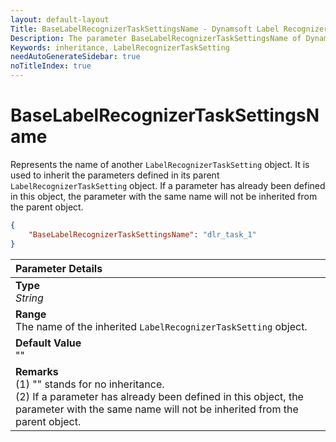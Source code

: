 ```yaml
---
layout: default-layout
Title: BaseLabelRecognizerTaskSettingsName - Dynamsoft Label Recognizer Parameters
Description: The parameter BaseLabelRecognizerTaskSettingsName of Dynamsoft Label Recognizer defines the name of the inherited LabelRecognizerTaskSetting object.
Keywords: inheritance, LabelRecognizerTaskSetting
needAutoGenerateSidebar: true
noTitleIndex: true
---
```


# BaseLabelRecognizerTaskSettingsName

Represents the name of another `LabelRecognizerTaskSetting` object. It is used to inherit the parameters defined in its parent `LabelRecognizerTaskSetting` object. If a parameter has already been defined in this object, the parameter with the same name will not be inherited from the parent object.

```json
{
    "BaseLabelRecognizerTaskSettingsName": "dlr_task_1"
}
```

| Parameter Details |
| :----------------------------------- |
| **Type**<br>*String* |
| **Range**<br>The name of the inherited `LabelRecognizerTaskSetting` object. |
| **Default Value**<br>"" |
| **Remarks**<br>(1) "" stands for no inheritance.<br>(2) If a parameter has already been defined in this object, the parameter with the same name will not be inherited from the parent object.|
